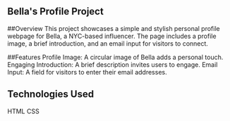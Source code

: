 ## Bella's Profile Project
##Overview
This project showcases a simple and stylish personal profile webpage for Bella, a NYC-based influencer. The page includes a profile image, a brief introduction, and an email input for visitors to connect.

##Features
Profile Image: A circular image of Bella adds a personal touch.
Engaging Introduction: A brief description invites users to engage.
Email Input: A field for visitors to enter their email addresses.

## Technologies Used
HTML
CSS
